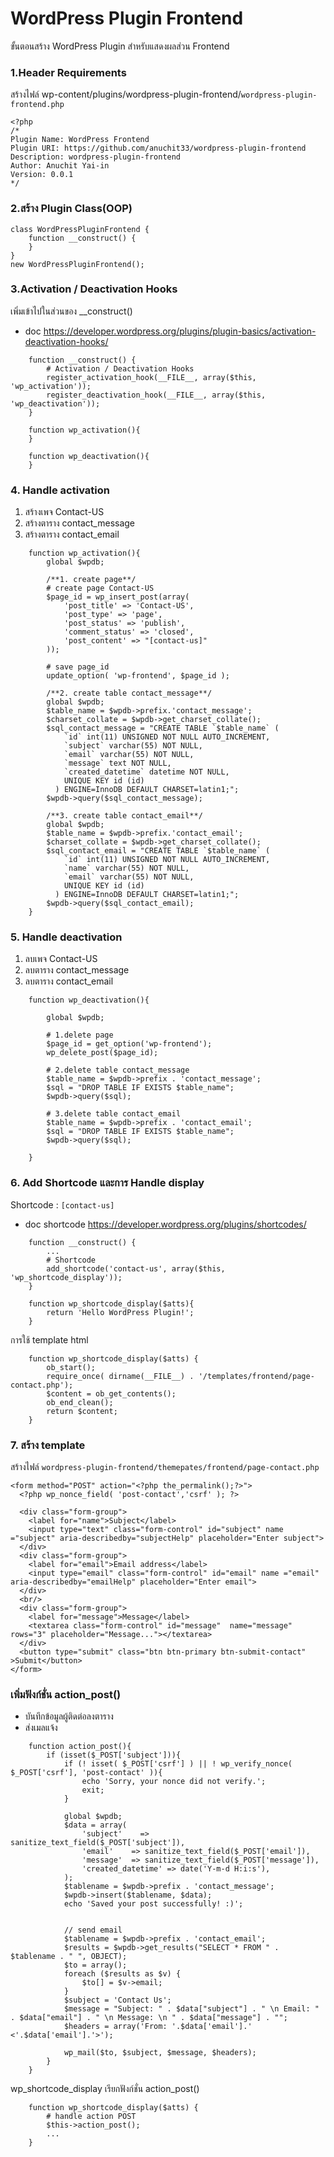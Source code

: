 # WordPress Plugin Frontend
ขั้นตอนสร้าง WordPress Plugin สำหรับแสดงผลส่วน Frontend

### 1.Header Requirements
สร้างไฟล์ wp-content/plugins/wordpress-plugin-frontend/`wordpress-plugin-frontend.php`
```
<?php 
/*
Plugin Name: WordPress Frontend
Plugin URI: https://github.com/anuchit33/wordpress-plugin-frontend
Description: wordpress-plugin-frontend
Author: Anuchit Yai-in
Version: 0.0.1
*/
```

### 2.สร้าง Plugin Class(OOP)
```
class WordPressPluginFrontend {
    function __construct() {
    }
}
new WordPressPluginFrontend();
```

### 3.Activation / Deactivation Hooks
เพิ่มเข้าไปในส่วนของ __construct()
- doc https://developer.wordpress.org/plugins/plugin-basics/activation-deactivation-hooks/

```
    function __construct() {
        # Activation / Deactivation Hooks
        register_activation_hook(__FILE__, array($this, 'wp_activation'));
        register_deactivation_hook(__FILE__, array($this, 'wp_deactivation'));
    }

    function wp_activation(){
    }

    function wp_deactivation(){
    }
```

### 4. Handle activation
1. สร้างเพจ Contact-US
2. สร้างตาราง contact_message
2. สร้างตาราง contact_email
```
    function wp_activation(){
        global $wpdb;

        /**1. create page**/
        # create page Contact-US
        $page_id = wp_insert_post(array(
            'post_title' => 'Contact-US',
            'post_type' => 'page',
            'post_status' => 'publish',
            'comment_status' => 'closed',
            'post_content' => "[contact-us]"
        ));

        # save page_id
        update_option( 'wp-frontend', $page_id );

        /**2. create table contact_message**/
        global $wpdb;
        $table_name = $wpdb->prefix.'contact_message';
        $charset_collate = $wpdb->get_charset_collate();
        $sql_contact_message = "CREATE TABLE `$table_name` (
            `id` int(11) UNSIGNED NOT NULL AUTO_INCREMENT,
            `subject` varchar(55) NOT NULL,
            `email` varchar(55) NOT NULL,
            `message` text NOT NULL,
            `created_datetime` datetime NOT NULL,
		    UNIQUE KEY id (id)
          ) ENGINE=InnoDB DEFAULT CHARSET=latin1;";
        $wpdb->query($sql_contact_message);
        
        /**3. create table contact_email**/
        global $wpdb;
        $table_name = $wpdb->prefix.'contact_email';
        $charset_collate = $wpdb->get_charset_collate();
        $sql_contact_email = "CREATE TABLE `$table_name` (
            `id` int(11) UNSIGNED NOT NULL AUTO_INCREMENT,
            `name` varchar(55) NOT NULL,
            `email` varchar(55) NOT NULL,
		    UNIQUE KEY id (id)
          ) ENGINE=InnoDB DEFAULT CHARSET=latin1;";
        $wpdb->query($sql_contact_email);
    }
```

### 5. Handle deactivation
1. ลบเพจ Contact-US
2. ลบตาราง contact_message
2. ลบตาราง contact_email
```
    function wp_deactivation(){

        global $wpdb;

        # 1.delete page 
        $page_id = get_option('wp-frontend');
        wp_delete_post($page_id);

        # 2.delete table contact_message
        $table_name = $wpdb->prefix . 'contact_message';
        $sql = "DROP TABLE IF EXISTS $table_name";
        $wpdb->query($sql);

        # 3.delete table contact_email
        $table_name = $wpdb->prefix . 'contact_email';
        $sql = "DROP TABLE IF EXISTS $table_name";
        $wpdb->query($sql);

    }
```

### 6. Add Shortcode และการ  Handle display
Shortcode : `[contact-us]`
- doc shortcode https://developer.wordpress.org/plugins/shortcodes/
```
    function __construct() {
        ...
        # Shortcode
        add_shortcode('contact-us', array($this, 'wp_shortcode_display'));
    }
    
    function wp_shortcode_display($atts){
        return 'Hello WordPress Plugin!';
    }
```
การใช้ template html
```
    function wp_shortcode_display($atts) {
        ob_start();
        require_once( dirname(__FILE__) . '/templates/frontend/page-contact.php');
        $content = ob_get_contents();
        ob_end_clean();
        return $content;
    }
```

### 7. สร้าง template
สร้างไฟล์ `wordpress-plugin-frontend/themepates/frontend/page-contact.php`
```
<form method="POST" action="<?php the_permalink();?>">
  <?php wp_nonce_field( 'post-contact','csrf' ); ?>

  <div class="form-group">
    <label for="name">Subject</label>
    <input type="text" class="form-control" id="subject" name ="subject" aria-describedby="subjectHelp" placeholder="Enter subject">
  </div>
  <div class="form-group">
    <label for="email">Email address</label>
    <input type="email" class="form-control" id="email" name ="email" aria-describedby="emailHelp" placeholder="Enter email">
  </div>
  <br/>
  <div class="form-group">
    <label for="message">Message</label>
    <textarea class="form-control" id="message"  name="message" rows="3" placeholder="Message..."></textarea>
  </div>
  <button type="submit" class="btn btn-primary btn-submit-contact" >Submit</button>
</form>
```

### เพิ่มฟังก์ชั่น action_post()
- บันทึกข้อมูลผู้ติดต่อลงตาราง
- ส่งเมลแจ้ง
```
    function action_post(){
        if (isset($_POST['subject'])){
            if (! isset( $_POST['csrf'] ) || ! wp_verify_nonce( $_POST['csrf'], 'post-contact' )){
                echo 'Sorry, your nonce did not verify.';
                exit;
            }

            global $wpdb;
            $data = array(
                'subject'    => sanitize_text_field($_POST['subject']),
                'email'    => sanitize_text_field($_POST['email']),
                'message'  => sanitize_text_field($_POST['message']),
                'created_datetime' => date('Y-m-d H:i:s'),
            );
            $tablename = $wpdb->prefix . 'contact_message';
            $wpdb->insert($tablename, $data);
            echo 'Saved your post successfully! :)';


            // send email
            $tablename = $wpdb->prefix . 'contact_email';
            $results = $wpdb->get_results("SELECT * FROM " . $tablename . " ", OBJECT);
            $to = array();
            foreach ($results as $v) {
                $to[] = $v->email;
            }
            $subject = 'Contact Us';
            $message = "Subject: " . $data["subject"] . " \n Email: " . $data["email"] . " \n Message: \n " . $data["message"] . "";
            $headers = array('From: '.$data['email'].' <'.$data['email'].'>');

            wp_mail($to, $subject, $message, $headers);
        }
    }
```
wp_shortcode_display เรียกฟังก์ชั่น action_post()
```
    function wp_shortcode_display($atts) {
        # handle action POST
        $this->action_post();
        ...    
    }
```
